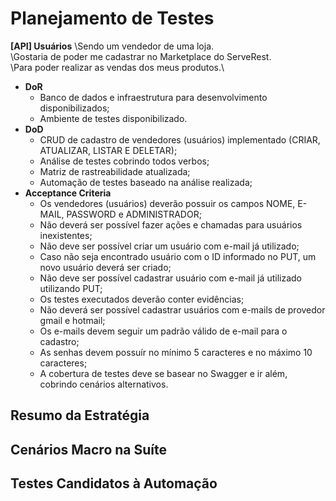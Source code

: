 # Planejamento de Testes
**[API] Usuários**
\Sendo um vendedor de uma loja.\
\Gostaria de poder me cadastrar no Marketplace do ServeRest.\
\Para poder realizar as vendas dos meus produtos.\
- **DoR**
   - Banco de dados e infraestrutura para desenvolvimento disponibilizados;
   - Ambiente de testes disponibilizado.
- **DoD**
   - CRUD de cadastro de vendedores (usuários) implementado (CRIAR, ATUALIZAR, LISTAR E DELETAR);
   - Análise de testes cobrindo todos verbos;
   - Matriz de rastreabilidade atualizada;
   - Automação de testes baseado na análise realizada;
- **Acceptance Criteria**
   - Os vendedores (usuários) deverão possuir os campos NOME, E-MAIL, PASSWORD e ADMINISTRADOR;
   - Não deverá ser possível fazer ações e chamadas para usuários inexistentes;
   - Não deve ser possível criar um usuário com e-mail já utilizado;
   - Caso não seja encontrado usuário com o ID informado no PUT, um novo usuário deverá ser criado;
   - Não deve ser possível cadastrar usuário com e-mail já utilizado utilizando PUT;
   - Os testes executados deverão conter evidências;
   - Não deverá ser possível cadastrar usuários com e-mails de provedor gmail e hotmail;
   - Os e-mails devem seguir um padrão válido de e-mail para o cadastro;
   - As senhas devem possuír no mínimo 5 caracteres e no máximo 10 caracteres;
   - A cobertura de testes deve se basear no Swagger e ir além, cobrindo cenários alternativos.

## Resumo da Estratégia
## Cenários Macro na Suíte
## Testes Candidatos à Automação

